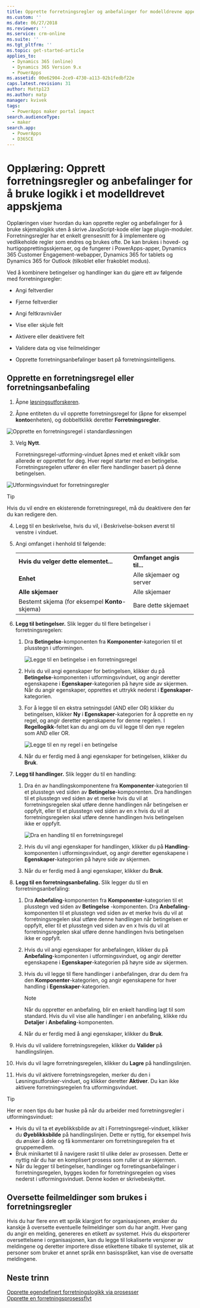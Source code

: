 ```yaml
---
title: Opprette forretningsregler og anbefalinger for modelldrevne apper| MicrosoftDocs
ms.custom: ''
ms.date: 06/27/2018
ms.reviewer: ''
ms.service: crm-online
ms.suite: ''
ms.tgt_pltfrm: ''
ms.topic: get-started-article
applies_to:
  - Dynamics 365 (online)
  - Dynamics 365 Version 9.x
  - PowerApps
ms.assetid: 00e62904-2ce9-4730-a113-02b1fedbf22e
caps.latest.revision: 31
author: Mattp123
ms.author: matp
manager: kvivek
tags:
  - PowerApps maker portal impact
search.audienceType:
  - maker
search.app:
  - PowerApps
  - D365CE
---
```

# <a name="tutorial-create-business-rules-and-recommendations-to-apply-logic-in-a-model-driven-app-form"></a>Opplæring: Opprett forretningsregler og anbefalinger for å bruke logikk i et modelldrevet appskjema

Opplæringen viser hvordan du kan opprette regler og anbefalinger for å bruke skjemalogikk uten å skrive JavaScript-kode eller lage plugin-moduler. Forretningsregler har et enkelt grensesnitt for å implementere og vedlikeholde regler som endres og brukes ofte. De kan brukes i hoved- og hurtigopprettingsskjemaer, og de fungerer i PowerApps-apper, Dynamics 365 Customer Engagement-webapper, Dynamics 365 for tablets og Dynamics 365 for Outlook (tilkoblet eller frakoblet modus).  
  
 Ved å kombinere betingelser og handlinger kan du gjøre ett av følgende med forretningsregler:  
  
-   Angi feltverdier  
  
-   Fjerne feltverdier  
  
-   Angi feltkravnivåer  
  
-   Vise eller skjule felt  
  
-   Aktivere eller deaktivere felt  
  
-   Validere data og vise feilmeldinger  
  
-   Opprette forretningsanbefalinger basert på forretningsintelligens.  
  
## <a name="create-a-business-rule-or-business-recommendation"></a>Opprette en forretningsregel eller forretningsanbefaling
  
1. Åpne [løsningsutforskeren](advanced-navigation.md#solution-explorer).  
  
2.  Åpne entiteten du vil opprette forretningsregel for (åpne for eksempel **konto**enheten), og dobbeltklikk deretter **Forretningsregler**.  
  
 ![Opprette en forretningsregel i standardløsningen](media/create-business-rule-the-default-solution.png "Opprette en forretningsregel i standardløsningen")  
  
3.  Velg **Nytt**.  
  
     Forretningsregel-utforming-vinduet åpnes med et enkelt vilkår som allerede er opprettet for deg. Hver regel starter med en betingelse. Forretningsregelen utfører én eller flere handlinger basert på denne betingelsen.  
  
 ![Utformingsvinduet for forretningsregler](media/business-rules-design-window.png "Utformingsvinduet for forretningsregler")  
  
   > [!TIP]
> Hvis du vil endre en ekisterende forretningsregel, må du deaktivere den før du kan redigere den.

4.  Legg til en beskrivelse, hvis du vil, i Beskrivelse-boksen øverst til venstre i vinduet.  
  
5.  Angi omfanget i henhold til følgende:  
  
    |||  
    |-|-|  
    |**Hvis du velger dette elementet...**|**Omfanget angis til...**|  
    |**Enhet**|Alle skjemaer og server|  
    |**Alle skjemaer**|Alle skjemaer|  
    |Bestemt skjema (for eksempel **Konto**-skjema)|Bare dette skjemaet|  
  
6. **Legg til betingelser.** Slik legger du til flere betingelser i forretningsregelen:  
  
    1.  Dra **Betingelse**-komponenten fra **Komponenter**-kategorien til et plusstegn i utformingen.  
  
        ![Legge til en betingelse i en forretningsregel](media/add-condition-business-rule.png "Legge til en betingelse i en forretningsregel")  
  
    2.  Hvis du vil angi egenskaper for betingelsen, klikker du på **Betingelse**-komponenten i utformingsvinduet, og angir deretter egenskapene i **Egenskaper**-kategorien på høyre side av skjermen. Når du angir egenskaper, opprettes et uttrykk nederst i **Egenskaper**-kategorien.  
  
    3.  For å legge til en ekstra setningsdel (AND eller OR) klikker du betingelsen, klikker **Ny** i **Egenskaper**-kategorien for å opprette en ny regel, og angir deretter egenskapene for denne regelen. I **Regellogikk**-feltet kan du angi om du vil legge til den nye regelen som AND eller OR.  
  
        ![Legge til en ny regel i en betingelse](media/add-new-rule-condition.png "Legge til en ny regel i en betingelse")  
  
    4.  Når du er ferdig med å angi egenskaper for betingelsen, klikker du **Bruk**.  
  
7. **Legg til handlinger.** Slik legger du til en handling:  
  
    1.  Dra én av handlingskomponentene fra **Komponenter**-kategorien til et plusstegn ved siden av **Betingelse**-komponenten. Dra handlingen til et plusstegn ved siden av et merke hvis du vil at forretningsregelen skal utføre denne handlingen når betingelsen er oppfylt, eller til et plusstegn ved siden av en x hvis du vil at forretningsregelen skal utføre denne handlingen hvis betingelsen ikke er oppfylt.  
  
        ![Dra en handling til en forretningsregel](media/drag-an-action-business-rule.png "Dra en handling til en forretningsregel")  
  
    2.  Hvis du vil angi egenskaper for handlingen, klikker du på **Handling**-komponenten i utformingsvinduet, og angir deretter egenskapene i **Egenskaper**-kategorien på høyre side av skjermen.  
  
    3.  Når du er ferdig med å angi egenskaper, klikker du **Bruk**.  
  
8. **Legg til en forretningsanbefaling.** Slik legger du til en forretningsanbefaling:  
  
    1.  Dra **Anbefaling**-komponenten fra **Komponenter**-kategorien til et plusstegn ved siden av **Betingelse** -komponenten. Dra **Anbefaling**-komponenten til et plusstegn ved siden av et merke hvis du vil at forretningsregelen skal utføre denne handlingen når betingelsen er oppfylt, eller til et plusstegn ved siden av en x hvis du vil at forretningsregelen skal utføre denne handlingen hvis betingelsen ikke er oppfylt.  
  
    2.  Hvis du vil angi egenskaper for anbefalingen, klikker du på **Anbefaling**-komponenten i utformingsvinduet, og angir deretter egenskapene i **Egenskaper**-kategorien på høyre side av skjermen.  
  
    3.  Hvis du vil legge til flere handlinger i anbefalingen, drar du dem fra den **Komponenter**-kategorien, og angir egenskapene for hver handling i **Egenskaper**-kategorien.  
  
        > [!NOTE]
        >  Når du oppretter en anbefaling, blir en enkelt handling lagt til som standard. Hvis du vil vise alle handlinger i en anbefaling, klikke rdu **Detaljer** i **Anbefaling**-komponenten.  
  
    4.  Når du er ferdig med å angi egenskaper, klikker du **Bruk**.  
  
9. Hvis du vil validere forretningsregelen, klikker du **Valider** på handlingslinjen.  
  
10. Hvis du vil lagre forretningsregelen, klikker du **Lagre** på handlingslinjen.  
  
11. Hvis du vil aktivere forretningsregelen, merker du den i Løsningsutforsker-vinduet, og klikker deretter **Aktiver**. Du kan ikke aktivere forretningsregelen fra utformingsvinduet.  
  
> [!TIP]
>  Her er noen tips du bør huske på når du arbeider med forretningsregler i utformingsvinduet:  
>   
> - Hvis du vil ta et øyeblikksbilde av alt i Forretningsregel-vinduet, klikker du **Øyeblikksbilde** på handlingslinjen. Dette er nyttig, for eksempel hvis du ønsker å dele og få kommentarer om forretningsregelen fra et gruppemedlem.  
> - Bruk minikartet til å navigere raskt til ulike deler av prosessen. Dette er nyttig når du har en komplisert prosess som ruller ut av skjermen.  
> - Når du legger til betingelser, handlinger og forretingsanbefalinger i forretningsregelen, bygges koden for forretningsregelen og vises nederst i utformingsvinduet. Denne koden er skrivebeskyttet.  
  
<a name="BKMK_LocalizingErrorMessages"></a>   
## <a name="localize-error-messages-used-in-business-rules"></a>Oversette feilmeldinger som brukes i forretningsregler  
 Hvis du har flere enn ett språk klargjort for organisasjonen, ønsker du kanskje å oversette eventuelle feilmeldinger som du har angitt. Hver gang du angir en melding, genereres en etikett av systemet. Hvis du eksporterer oversettelsene i organisasjonen, kan du legge til lokaliserte versjoner av meldingene og deretter importere disse etikettene tilbake til systemet, slik at personer som bruker et annet språk enn basisspråket, kan vise de oversatte meldingene.  
  
## <a name="next-steps"></a>Neste trinn  
 [Opprette egendefinert forretningslogikk via prosesser](guide-staff-through-common-tasks-processes.md)   
 [Opprette en forretningsprosessflyt](/flow/create-business-process-flow)   

